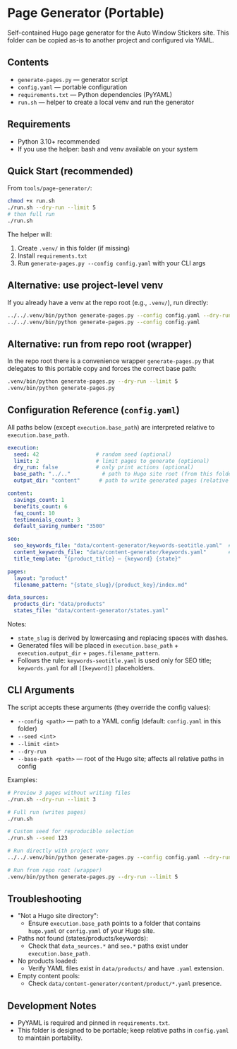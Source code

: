 # Page Generator (Portable)

Self-contained Hugo page generator for the Auto Window Stickers site. This folder can be copied as-is to another project and configured via YAML.

## Contents
- `generate-pages.py` — generator script
- `config.yaml` — portable configuration
- `requirements.txt` — Python dependencies (PyYAML)
- `run.sh` — helper to create a local venv and run the generator

## Requirements
- Python 3.10+ recommended
- If you use the helper: bash and venv available on your system

## Quick Start (recommended)
From `tools/page-generator/`:
```bash
chmod +x run.sh
./run.sh --dry-run --limit 5
# then full run
./run.sh
```

The helper will:
1) Create `.venv/` in this folder (if missing)
2) Install `requirements.txt`
3) Run `generate-pages.py --config config.yaml` with your CLI args

## Alternative: use project-level venv
If you already have a venv at the repo root (e.g., `.venv/`), run directly:
```bash
../../.venv/bin/python generate-pages.py --config config.yaml --dry-run --limit 5
../../.venv/bin/python generate-pages.py --config config.yaml
```

## Alternative: run from repo root (wrapper)
In the repo root there is a convenience wrapper `generate-pages.py` that delegates to this portable copy and forces the correct base path:
```bash
.venv/bin/python generate-pages.py --dry-run --limit 5
.venv/bin/python generate-pages.py
```

## Configuration Reference (`config.yaml`)

All paths below (except `execution.base_path`) are interpreted relative to `execution.base_path`.

```yaml
execution:
  seed: 42                  # random seed (optional)
  limit: 2                  # limit pages to generate (optional)
  dry_run: false            # only print actions (optional)
  base_path: "../.."          # path to Hugo site root (from this folder)
  output_dir: "content"      # path to write generated pages (relative to base_path)

content:
  savings_count: 1
  benefits_count: 6
  faq_count: 10
  testimonials_count: 3
  default_saving_number: "3500"

seo:
  seo_keywords_file: "data/content-generator/keywords-seotitle.yaml"  # used ONLY for seoTitle
  content_keywords_file: "data/content-generator/keywords.yaml"       # used for [[keyword]] substitutions
  title_template: "{product_title} — {keyword} {state}"

pages:
  layout: "product"
  filename_pattern: "{state_slug}/{product_key}/index.md"

data_sources:
  products_dir: "data/products"
  states_file: "data/content-generator/states.yaml"
```

Notes:
- `state_slug` is derived by lowercasing and replacing spaces with dashes.
- Generated files will be placed in `execution.base_path` + `execution.output_dir` + `pages.filename_pattern`.
- Follows the rule: `keywords-seotitle.yaml` is used only for SEO title; `keywords.yaml` for all `[[keyword]]` placeholders.

## CLI Arguments
The script accepts these arguments (they override the config values):
- `--config <path>` — path to a YAML config (default: `config.yaml` in this folder)
- `--seed <int>`
- `--limit <int>`
- `--dry-run`
- `--base-path <path>` — root of the Hugo site; affects all relative paths in config

Examples:
```bash
# Preview 3 pages without writing files
./run.sh --dry-run --limit 3

# Full run (writes pages)
./run.sh

# Custom seed for reproducible selection
./run.sh --seed 123

# Run directly with project venv
../../.venv/bin/python generate-pages.py --config config.yaml --dry-run --limit 5

# Run from repo root (wrapper)
.venv/bin/python generate-pages.py --dry-run --limit 5
```

## Troubleshooting
- "Not a Hugo site directory":
  - Ensure `execution.base_path` points to a folder that contains `hugo.yaml` or `config.yaml` of your Hugo site.
- Paths not found (states/products/keywords):
  - Check that `data_sources.*` and `seo.*` paths exist under `execution.base_path`.
- No products loaded:
  - Verify YAML files exist in `data/products/` and have `.yaml` extension.
- Empty content pools:
  - Check `data/content-generator/content/product/*.yaml` presence.

## Development Notes
- PyYAML is required and pinned in `requirements.txt`.
- This folder is designed to be portable; keep relative paths in `config.yaml` to maintain portability.
